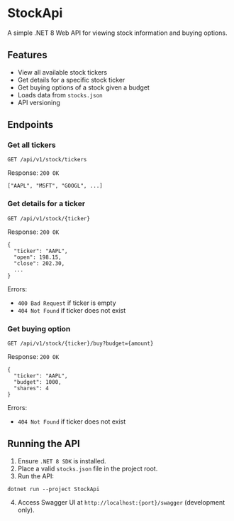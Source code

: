 # StockApi

A simple .NET 8 Web API for viewing stock information and buying options.

## Features

- View all available stock tickers
- Get details for a specific stock ticker
- Get buying options of a stock given a budget
- Loads data from `stocks.json`
- API versioning

## Endpoints

### Get all tickers

```
GET /api/v1/stock/tickers
```

Response:
`200 OK`

```
["AAPL", "MSFT", "GOOGL", ...]
```

### Get details for a ticker

```
GET /api/v1/stock/{ticker}
```

Response:
`200 OK`

```
{
  "ticker": "AAPL",
  "open": 198.15,
  "close": 202.30,
  ...
}
```

Errors:

- `400 Bad Request` if ticker is empty
- `404 Not Found` if ticker does not exist

### Get buying option

```
GET /api/v1/stock/{ticker}/buy?budget={amount}
```

Response:
`200 OK`

```
{
  "ticker": "AAPL",
  "budget": 1000,
  "shares": 4
}
```

Errors:

- `404 Not Found` if ticker does not exist

## Running the API

1. Ensure `.NET 8 SDK` is installed.
2. Place a valid `stocks.json` file in the project root.
3. Run the API:

```
dotnet run --project StockApi
```

4. Access Swagger UI at `http://localhost:{port}/swagger` (development only).
